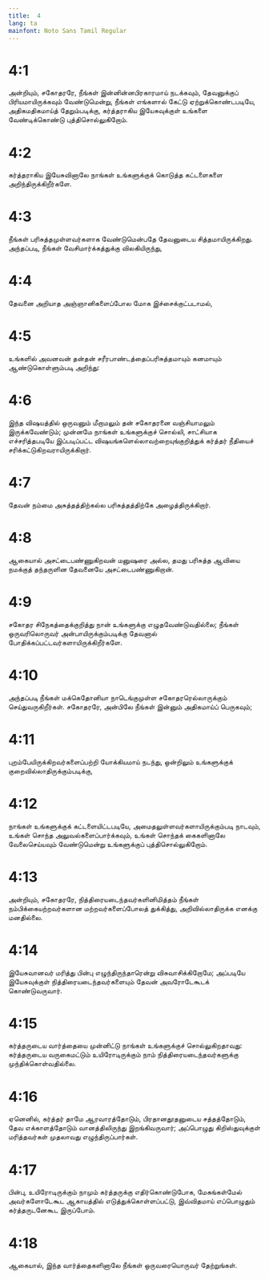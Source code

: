 ```yaml
---
title:  4
lang: ta
mainfont: Noto Sans Tamil Regular
---
```


#  4:1

அன்றியும், சகோதரரே, நீங்கள் இன்னின்னபிரகாரமாய் நடக்கவும், தேவனுக்குப் பிரியமாயிருக்கவும் வேண்டுமென்று, நீங்கள் எங்களால் கேட்டு ஏற்றுக்கொண்டபடியே, அதிகமதிகமாய்த் தேறும்படிக்கு, கர்த்தராகிய இயேசுவுக்குள் உங்களை வேண்டிக்கொண்டு புத்திசொல்லுகிறோம்.

#  4:2

கர்த்தராகிய இயேசுவினாலே நாங்கள் உங்களுக்குக் கொடுத்த கட்டளைகளை அறிந்திருக்கிறீர்களே.

#  4:3

நீங்கள் பரிசுத்தமுள்ளவர்களாக வேண்டுமென்பதே தேவனுடைய சித்தமாயிருக்கிறது. அந்தப்படி, நீங்கள் வேசிமார்க்கத்துக்கு விலகியிருந்து,

#  4:4

தேவனை அறியாத அஞ்ஞானிகளைப்போல மோக இச்சைக்குட்படாமல்,

#  4:5

உங்களில் அவனவன் தன்தன் சரீரபாண்டத்தைப்பரிசுத்தமாயும் கனமாயும் ஆண்டுகொள்ளும்படி அறிந்து:

#  4:6

இந்த விஷயத்தில் ஒருவனும் மீறாமலும் தன் சகோதரனை வஞ்சியாமலும் இருக்கவேண்டும்; முன்னமே நாங்கள் உங்களுக்குச் சொல்லி, சாட்சியாக எச்சரித்தபடியே இப்படிப்பட்ட விஷயங்களெல்லாவற்றையுங்குறித்துக் கர்த்தர் நீதியைச் சரிக்கட்டுகிறவராயிருக்கிறார்.

#  4:7

தேவன் நம்மை அசுத்தத்திற்கல்ல பரிசுத்தத்திற்கே அழைத்திருக்கிறார்.

#  4:8

ஆகையால் அசட்டைபண்ணுகிறவன் மனுஷரை அல்ல, தமது பரிசுத்த ஆவியை நமக்குத் தந்தருளின தேவனையே அசட்டைபண்ணுகிறான்.

#  4:9

சகோதர சிநேகத்தைக்குறித்து நான் உங்களுக்கு எழுதவேண்டுவதில்லை; நீங்கள் ஒருவரிலொருவர் அன்பாயிருக்கும்படிக்கு தேவனால் போதிக்கப்பட்டவர்களாயிருக்கிறீர்களே.

#  4:10

அந்தப்படி நீங்கள் மக்கெதோனியா நாடெங்குமுள்ள சகோதரரெல்லாருக்கும் செய்துவருகிறீர்கள். சகோதரரே, அன்பிலே நீங்கள் இன்னும் அதிகமாய்ப் பெருகவும்;

#  4:11

புறம்பேயிருக்கிறவர்களைப்பற்றி யோக்கியமாய் நடந்து, ஒன்றிலும் உங்களுக்குக் குறைவில்லாதிருக்கும்படிக்கு,

#  4:12

நாங்கள் உங்களுக்குக் கட்டளையிட்டபடியே, அமைதலுள்ளவர்களாயிருக்கும்படி நாடவும், உங்கள் சொந்த அலுவல்களைப்பார்க்கவும், உங்கள் சொந்தக் கைகளினாலே வேலைசெய்யவும் வேண்டுமென்று உங்களுக்குப் புத்திசொல்லுகிறோம்.

#  4:13

அன்றியும், சகோதரரே, நித்திரையடைந்தவர்களினிமித்தம் நீங்கள் நம்பிக்கையற்றவர்களான மற்றவர்களைப்போலத் துக்கித்து, அறிவில்லாதிருக்க எனக்கு மனதில்லை.

#  4:14

இயேசுவானவர் மரித்து பின்பு எழுந்திருந்தாரென்று விசுவாசிக்கிறோமே; அப்படியே இயேசுவுக்குள் நித்திரையடைந்தவர்களையும் தேவன் அவரோடேகூடக் கொண்டுவருவார்.

#  4:15

கர்த்தருடைய வார்த்தையை முன்னிட்டு நாங்கள் உங்களுக்குச் சொல்லுகிறதாவது: கர்த்தருடைய வருகைமட்டும் உயிரோடிருக்கும் நாம் நித்திரையடைந்தவர்களுக்கு முந்திக்கொள்வதில்லை.

#  4:16

ஏனெனில், கர்த்தர் தாமே ஆரவாரத்தோடும், பிரதானதூதனுடைய சத்தத்தோடும், தேவ எக்காளத்தோடும் வானத்திலிருந்து இறங்கிவருவார்; அப்பொழுது கிறிஸ்துவுக்குள் மரித்தவர்கள் முதலாவது எழுந்திருப்பார்கள்.

#  4:17

பின்பு, உயிரோடிருக்கும் நாமும் கர்த்தருக்கு எதிர்கொண்டுபோக, மேகங்கள்மேல் அவர்களோடேகூட ஆகாயத்தில் எடுத்துக்கொள்ளப்பட்டு, இவ்விதமாய் எப்பொழுதும் கர்த்தருடனேகூட இருப்போம்.

#  4:18

ஆகையால், இந்த வார்த்தைகளினாலே நீங்கள் ஒருவரையொருவர் தேற்றுங்கள்.

